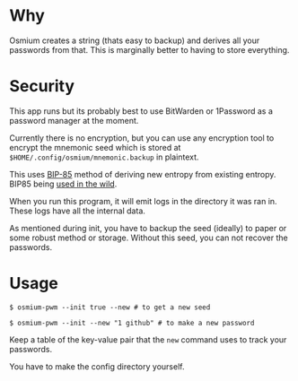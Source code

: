 # Why

Osmium creates a string (thats easy to backup) and derives all your passwords from that. This is marginally better to having to store everything.

# Security

This app runs but its probably best to use BitWarden or 1Password as a password manager at the moment.

Currently there is no encryption, but you can use any encryption tool to encrypt the mnemonic seed which is stored at `$HOME/.config/osmium/mnemonic.backup` in plaintext.

This uses [BIP-85](https://github.com/bitcoin/bips/blob/master/bip-0085.mediawiki) method of deriving new entropy from existing entropy. BIP85 being [used in the wild](https://coldcard.com/docs/bip85).

When you run this program, it will emit logs in the directory it was ran in. These logs have all the internal data.

As mentioned during init, you have to backup the seed (ideally) to paper or some robust method or storage. Without this seed, you can not recover the passwords.

# Usage 

`$ osmium-pwm --init true --new # to get a new seed`

`$ osmium-pwm --init --new "1 github" # to make a new password`

Keep a table of the key-value pair that the `new` command uses to track your passwords.

You have to make the config directory yourself.
